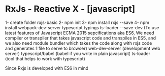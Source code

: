 # RxJs - Reactive X - [javascript]

1- create folder rxjs-basic
2- npm init
3- npm install rxjs --save
4- npm install webpack-dev-server typescript typings ts-loader --save-dev
      (To use latest features of Javascript ECMA 2015 sepcifications aka ES6, We need compiler or transpiler that takes javascript code and transpiles in ES5, and we also need module bundler which takes the code along with rxjs code and generates 1 file to serve to browser)
 web-dev-server (development web server)
 typescript/babel (babel if you write in plain javascript)
 ts-loader (tool that helps to work with typescript)


Since Rxjs is developed with ES6 in mind
